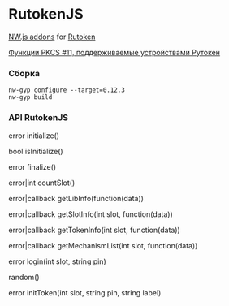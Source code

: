 # RutokenJS

[NW.js addons](https://github.com/nwjs/nw.js/wiki/Using-Node-modules#3rd-party-modules-with-cc-addons) for [Rutoken](http://www.rutoken.ru/)

[Функции PKCS #11, поддерживаемые устройствами Рутокен](http://developer.rutoken.ru/pages/viewpage.action?pageId=3178534)

### Сборка
```
nw-gyp configure --target=0.12.3
nw-gyp build
```

### API RutokenJS

error initialize()

bool isInitialize()

error finalize()

error|int countSlot()

error|callback getLibInfo(function(data))

error|callback getSlotInfo(int slot, function(data))

error|callback getTokenInfo(int slot, function(data))

error|callback getMechanismList(int slot, function(data))

error login(int slot, string pin)

random()

error initToken(int slot, string pin, string label)
